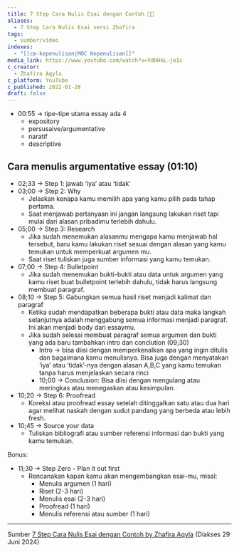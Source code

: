 ```yaml
---
title: 7 Step Cara Nulis Esai dengan Contoh 🧑‍💻
aliases:
  - 7 Step Cara Nulis Esai versi Zhafira
tags:
  - sumber/video
indexes:
  - "[[cm-kepenulisan|MOC Kepenulisan]]"
media_link: https://www.youtube.com/watch?v=VdHHkL-joIc
c_creator:
  - Zhafira Aqyla
c_platform: YouTube
c_published: 2022-01-28
draft: false
---
```

- 00:55 → tipe-tipe utama essay ada 4
	- expository
	- persusaive/argumentative
	- naratif
	- descriptive

Cara menulis argumentative essay (01:10)
---
- 02;33 → Step 1: jawab ‘iya’ atau ‘tidak’
- 03;00 → Step 2: Why
	- Jelaskan kenapa kamu memilih apa yang kamu pilih pada tahap pertama.
	- Saat menjawab pertanyaan ini jangan langsung lakukan riset tapi mulai dari alasan pribadimu terlebih dahulu. 
- 05;00 → Step 3: Research
	- Jika sudah menemukan alasanmu mengapa kamu menjawab hal tersebut, baru kamu lakukan riset sesuai dengan alasan yang kamu temukan untuk memperkuat argumen mu.
	- Saat riset tuliskan juga sumber informasi yang kamu temukan.
- 07;00 → Step 4: Bulletpoint
	- Jika sudah menemukan bukti-bukti atau data untuk argumen yang kamu riset buat bulletpoint terlebih dahulu, tidak harus langsung membuat paragraf.
- 08;10 → Step 5: Gabungkan semua hasil riset menjadi kalimat dan paragraf
	- Ketika sudah mendapatkan beberapa bukti atau data maka langkah selanjutnya adalah menggabung semua informasi menjadi paragraf. Ini akan menjadi body dari essaymu.
	- Jika sudah selesai membuat paragraf semua argumen dan bukti yang ada baru tambahkan intro dan conclution (09;30)
		- Intro → bisa diisi dengan memperkenalkan apa yang ingin ditulis dan bagaimana kamu menulisnya. Bisa juga dengan menyatakan ‘iya’ atau ‘tidak’-nya dengan alasan A,B,C yang kamu temukan tanpa harus menjelaskan secara rinci
		- 10;00 → Conclusion: Bisa diisi dengan mengulang atau meringkas atau menegaskan atau kesimpulan.
- 10;20 → Step 6: Proofread
	- Koreksi atau proofread essay setelah ditinggalkan satu atau dua hari agar melihat naskah dengan sudut pandang yang berbeda atau lebih fresh.
- 10;45 → Source your data
	- Tuliskan bibliografi atau sumber referensi informasi dan bukti yang kamu temukan.


Bonus:
- 11;30 → Step Zero - Plan it out first
	- Rencanakan kapan kamu akan mengembangkan esai-mu, misal:
		- Menulis argumen (1 hari)
		- Riset (2-3 hari)
		- Menulis esai (2-3 hari)
		- Proofread (1 hari)
		- Menulis referensi atau sumber (1 hari)

---

Sumber [7 Step Cara Nulis Esai dengan Contoh by Zhafira Aqyla](https://youtu.be/VdHHkL-joIc?si=W5mtgoZn5ByHsep9) (Diakses 29 Juni 2024)